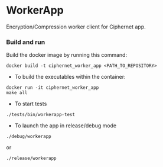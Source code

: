 # WorkerApp
Encryption/Compression worker client for Ciphernet app.
### Build and run
Build the docker image by running this command:
```
docker build -t ciphernet_worker_app <PATH_TO_REPOSITORY>
```
* To build the executables within the container:
```
docker run -it ciphernet_worker_app
make all
```
* To start tests
```
./tests/bin/workerapp-test
```
* To launch the app in release/debug mode
```
./debug/workerapp
```
or
```
./release/workerapp
```


